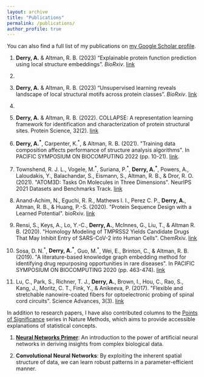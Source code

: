 ```yaml
---
layout: archive
title: "Publications"
permalink: /publications/
author_profile: true
---
```


You can also find a full list of my publications on [my Google Scholar profile](https://scholar.google.com/citations?user=L3_m0UYAAAAJ&hl=en).

1.  **Derry, A.** & Altman, R. B. (2023) “Explainable protein function prediction using local structure embeddings”. _BioRxiv_. [link](https://doi.org/10.1101/2023.10.13.562298)
2.  
3.  **Derry, A.** & Altman, R. B. (2023) “Unsupervised learning reveals landscape of local structural motifs across protein classes”. _BioRxiv_. [link](https://doi.org/10.1101/2023.12.04.569990)
4.  
5.  **Derry, A.** & Altman, R. B. (2022). COLLAPSE: A representation learning framework for identification and characterization of protein structural sites. Protein Science, 32(2). [link](https://onlinelibrary.wiley.com/doi/abs/10.1002/pro.4541)

6.	**Derry, A.<sup>\*</sup>**, Carpenter, K.<sup>\*</sup>, & Altman, R. B. (2021). "Training data composition affects performance of structure analysis algorithms". In PACIFIC SYMPOSIUM ON BIOCOMPUTING 2022 (pp. 10-21). [link](https://www.biorxiv.org/content/10.1101/2021.09.30.462647v2).

7. Townshend, R. J. L., Vogele, M.<sup>\*</sup>, Suriana, P.<sup>\*</sup>, **Derry, A.<sup>\*</sup>**, Powers, A., Laloudakis, Y., Balachandar, S., Eismann, S., Altman, R. B., & Dror, R. O. (2021). "ATOM3D: Tasks On Molecules in Three Dimensions". NeurIPS 2021 Datasets and Benchmarks Track. [link](http://arxiv.org/abs/2012.04035)

8.	Anand-Achim, N., Eguchi, R. R., Mathews I. I., Perez C. P., **Derry, A.**, Altman, R. B., & Huang, P.-S. (2020). "Protein Sequence Design with a Learned Potential". bioRxiv. [link](https://doi.org/10.1101/2020.01.06.895466)

9.	Rensi, S., Keys, A., Lo, Y.-C., **Derry, A.**, McInnes, G., Liu, T., & Altman R. B. (2020). "Homology Modeling of TMPRSS2 Yields Candidate Drugs That May Inhibit Entry of SARS-CoV-2 into Human Cells". ChemRxiv. [link](https://doi.org/10.26434/chemrxiv.12009582.v1)

10.	Sosa, D. N.<sup>\*</sup>, **Derry, A.<sup>\*</sup>**, Guo, M.<sup>\*</sup>, Wei, E., Brinton, C., & Altman, R. B. (2019). "A literature-based knowledge graph embedding method for identifying drug repurposing opportunities in rare diseases". In PACIFIC SYMPOSIUM ON BIOCOMPUTING 2020 (pp. 463-474). [link](https://doi.org/10.1142/9789811215636_0041)

11.	Lu, C., Park, S., Richner, T. J., **Derry, A.**, Brown, I., Hou, C., Rao, S., Kang, J., Moritz, C. T., Fink, Y., & Anikeeva, P. (2017). "Flexible and stretchable nanowire-coated fibers for optoelectronic probing of spinal cord circuits". Science Advances, 3(3). [link](https://doi.org/10.1126/sciadv.1600955)

In addition to research papers, I have also contributed columns to the [Points of Significance](https://www.nature.com/collections/qghhqm/pointsofsignificance) series in Nature Methods, which aims to provide accessible explanations of statistical concepts.

1.  [**Neural Networks Primer**](https://www.nature.com/articles/s41592-022-01747-1): An introduction to the power of artificial neural networks in deriving insights from complex biological data.

2.  **Convolutional Neural Networks**: By exploiting the inherent spatial structure of data, we can learn robust patterns in a parameter-efficient manner.
